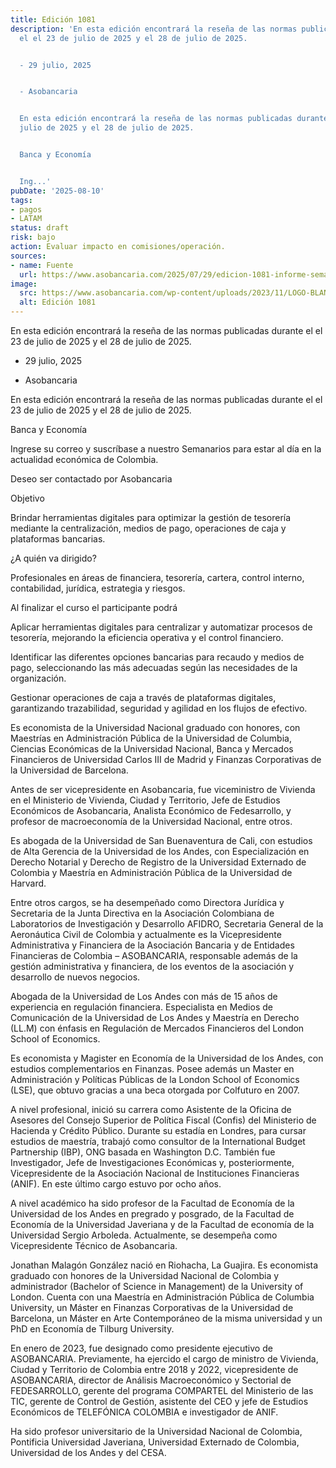 ```yaml
---
title: Edición 1081
description: 'En esta edición encontrará la reseña de las normas publicadas durante
  el el 23 de julio de 2025 y el 28 de julio de 2025.


  - 29 julio, 2025


  - Asobancaria


  En esta edición encontrará la reseña de las normas publicadas durante el el 23 de
  julio de 2025 y el 28 de julio de 2025.


  Banca y Economía


  Ing...'
pubDate: '2025-08-10'
tags:
- pagos
- LATAM
status: draft
risk: bajo
action: Evaluar impacto en comisiones/operación.
sources:
- name: Fuente
  url: https://www.asobancaria.com/2025/07/29/edicion-1081-informe-semanal-de-regulacion/
image:
  src: https://www.asobancaria.com/wp-content/uploads/2023/11/LOGO-BLANCO-fondoa.jpg
  alt: Edición 1081
---
```

En esta edición encontrará la reseña de las normas publicadas durante el el 23 de julio de 2025 y el 28 de julio de 2025.

- 29 julio, 2025

- Asobancaria

En esta edición encontrará la reseña de las normas publicadas durante el el 23 de julio de 2025 y el 28 de julio de 2025.

Banca y Economía

Ingrese su correo y suscríbase a nuestro Semanarios para estar al día en la actualidad económica de Colombia.

Deseo ser contactado por Asobancaria

Objetivo

Brindar herramientas digitales para optimizar la gestión de tesorería mediante la centralización, medios de pago, operaciones de caja y plataformas bancarias.

¿A quién va dirigido?

Profesionales en áreas de financiera, tesorería, cartera, control interno, contabilidad, jurídica, estrategia y riesgos.

Al finalizar el curso el participante podrá

Aplicar herramientas digitales para centralizar y automatizar procesos de tesorería, mejorando la eficiencia operativa y el control financiero.

Identificar las diferentes opciones bancarias para recaudo y medios de pago, seleccionando las más adecuadas según las necesidades de la organización.

Gestionar operaciones de caja a través de plataformas digitales, garantizando trazabilidad, seguridad y agilidad en los flujos de efectivo.

Es economista de la Universidad Nacional graduado con honores, con Maestrías en Administración Pública de la Universidad de Columbia, Ciencias Económicas de la Universidad Nacional, Banca y Mercados Financieros de Universidad Carlos III de Madrid y Finanzas Corporativas de la Universidad de Barcelona.

Antes de ser vicepresidente en Asobancaria, fue viceministro de Vivienda en el Ministerio de Vivienda, Ciudad y Territorio, Jefe de Estudios Económicos de Asobancaria, Analista Económico de Fedesarrollo, y profesor de macroeconomía de la Universidad Nacional, entre otros.

Es abogada de la Universidad de San Buenaventura de Cali, con estudios de Alta Gerencia de la Universidad de los Andes, con Especialización en Derecho Notarial y Derecho de Registro de la Universidad Externado de Colombia y Maestría en Administración Pública de la Universidad de Harvard.

Entre otros cargos, se ha desempeñado como Directora Jurídica y Secretaria de la Junta Directiva en la Asociación Colombiana de Laboratorios de Investigación y Desarrollo AFIDRO, Secretaria General de la Aeronáutica Civil de Colombia y actualmente es la Vicepresidente Administrativa y Financiera de la Asociación Bancaria y de Entidades Financieras de Colombia – ASOBANCARIA, responsable además de la gestión administrativa y financiera, de los eventos de la asociación y desarrollo de nuevos negocios.

Abogada de la Universidad de Los Andes con más de 15 años de experiencia en regulación financiera. Especialista en Medios de Comunicación de la Universidad de Los Andes y Maestría en Derecho (LL.M) con énfasis en Regulación de Mercados Financieros del London School of Economics.

Es economista y Magister en Economía de la Universidad de los Andes, con estudios complementarios en Finanzas. Posee además un Master en Administración y Políticas Públicas de la London School of Economics (LSE), que obtuvo gracias a una beca otorgada por Colfuturo en 2007.

A nivel profesional, inició su carrera como Asistente de la Oficina de Asesores del Consejo Superior de Política Fiscal (Confis) del Ministerio de Hacienda y Crédito Público. Durante su estadía en Londres, para cursar estudios de maestría, trabajó como consultor de la International Budget Partnership (IBP), ONG basada en Washington D.C. También fue Investigador, Jefe de Investigaciones Económicas y, posteriormente, Vicepresidente de la Asociación Nacional de Instituciones Financieras (ANIF). En este último cargo estuvo por ocho años.

A nivel académico ha sido profesor de la Facultad de Economía de la Universidad de los Andes en pregrado y posgrado, de la Facultad de Economía de la Universidad Javeriana y de la Facultad de economía de la Universidad Sergio Arboleda. Actualmente, se desempeña como Vicepresidente Técnico de Asobancaria.

Jonathan Malagón González nació en Riohacha, La Guajira. Es economista graduado con honores de la Universidad Nacional de Colombia y administrador (Bachelor of Science in Management) de la University of London. Cuenta con una Maestría en Administración Pública de Columbia University, un Máster en Finanzas Corporativas de la Universidad de Barcelona, un Máster en Arte Contemporáneo de la misma universidad y un PhD en Economía de Tilburg University.

En enero de 2023, fue designado como presidente ejecutivo de ASOBANCARIA. Previamente, ha ejercido el cargo de ministro de Vivienda, Ciudad y Territorio de Colombia entre 2018 y 2022, vicepresidente de ASOBANCARIA, director de Análisis Macroeconómico y Sectorial de FEDESARROLLO, gerente del programa COMPARTEL del Ministerio de las TIC, gerente de Control de Gestión, asistente del CEO y jefe de Estudios Económicos de TELEFÓNICA COLOMBIA e investigador de ANIF.

Ha sido profesor universitario de la Universidad Nacional de Colombia, Pontificia Universidad Javeriana, Universidad Externado de Colombia, Universidad de los Andes y del CESA.